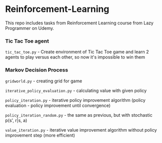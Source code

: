 # Reinforcement-Learning
This repo includes tasks from Reinforcement Learning course from Lazy Programmer on Udemy.

### Tic Tac Toe agent
`tic_tac_toe.py` - Create environment of Tic Tac Toe game and learn 2 agents to play versus each other, so now it's impossible to win them

### Markov Decision Process
`gridworld.py` - creating grid for game

`iterative_policy_evaluation.py` - calculating value with given policy

`policy_iteration.py` - iterative policy improvement algorithm (policy evaluation - policy improvement until convergence)

`policy_iteration_random.py` - the same as previous, but with stochastic p(s', r|s, a)

`value_iteration.py` - iterative value improvement algorithm without policy improvement step (more efficient)
